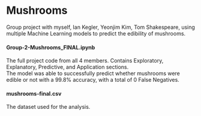 # Mushrooms
Group project with myself, Ian Kegler, Yeonjim Kim, Tom Shakespeare, using multiple Machine Learning models to predict the edibility of mushrooms.  

#### Group-2-Mushrooms_FINAL.ipynb
The full project code from all 4 members. Contains Exploratory, Explanatory, Predictive, and Application sections.  
The model was able to successfully predict whether mushrooms were edible or not with a 99.8% accuracy, with a total of 0 False Negatives.  

#### mushrooms-final.csv
The dataset used for the analysis.
